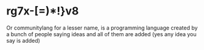 # rg7x-[=)*!}v8 
Or communitylang for a lesser name, is a programming language created by a bunch of people saying ideas and all of them are added (yes any idea you say is added)
